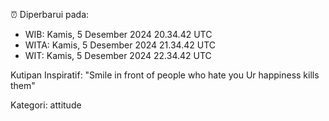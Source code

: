 ⏰ Diperbarui pada:
- WIB: Kamis, 5 Desember 2024 20.34.42 UTC
- WITA: Kamis, 5 Desember 2024 21.34.42 UTC
- WIT: Kamis, 5 Desember 2024 22.34.42 UTC

Kutipan Inspiratif:
"Smile in front of people who hate you Ur happiness kills them"


Kategori: attitude

